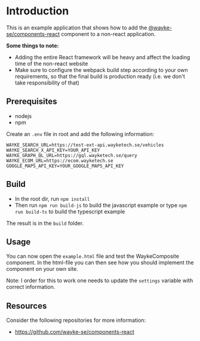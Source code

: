 # Introduction

This is an example application that shows how to add the [@wayke-se/components-react](https://github.com/wayke-se/components-react) component to a non-react application.

**Some things to note:**

* Adding the entire React framework will be heavy and affect the loading time of the non-react website
* Make sure to configure the webpack build step according to your own requirements, so that the final build is production ready (i.e. we don't take responsibility of that)


## Prerequisites

* nodejs
* npm

Create an `.env` file in root and add the following information:
```
WAYKE_SEARCH_URL=https://test-ext-api.wayketech.se/vehicles
WAYKE_SEARCH_X_API_KEY=YOUR_API_KEY
WAYKE_GRAPH_QL_URL=https://gql.wayketech.se/query
WAYKE_ECOM_URL=https://ecom.wayketech.se
GOOGLE_MAPS_API_KEY=YOUR_GOOGLE_MAPS_API_KEY
```

## Build

* In the root dir, run `npm install`
* Then run `npm run build-js` to build the javascript example or type `npm run build-ts` to build the typescript example

The result is in the `build` folder.


## Usage

You can now open the `example.html` file and test the WaykeComposite component.
In the html-file you can then see how you should implement the component on your own site.

Note: I order for this to work one needs to update the `settings` variable with correct information.


## Resources

Consider the following repositories for more information:

* https://github.com/wayke-se/components-react